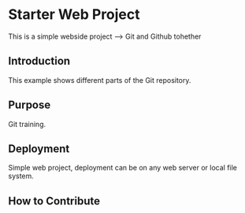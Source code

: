 # Starter Web Project

This is a simple webside project --> Git and Github tohether

## Introduction

This example shows different parts of the Git repository.

## Purpose

Git training.

## Deployment

Simple web project, deployment can be on any web server or local file system.

## How to Contribute
